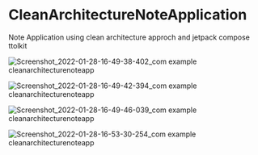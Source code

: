 # CleanArchitectureNoteApplication
Note Application using clean architecture approch and jetpack compose ttolkit

![Screenshot_2022-01-28-16-49-38-402_com example cleanarchitecturenoteapp](https://user-images.githubusercontent.com/97365258/152182264-1f72b811-d038-4389-9b6e-205d808716a3.jpg)

![Screenshot_2022-01-28-16-49-42-394_com example cleanarchitecturenoteapp](https://user-images.githubusercontent.com/97365258/152182666-e2e864cd-6dff-4e67-a30f-8981cc92a4dc.jpg)

![Screenshot_2022-01-28-16-49-46-039_com example cleanarchitecturenoteapp](https://user-images.githubusercontent.com/97365258/152182817-1f0ac25b-b4e7-4c0d-87e9-80c791b45c69.jpg)

![Screenshot_2022-01-28-16-53-30-254_com example cleanarchitecturenoteapp](https://user-images.githubusercontent.com/97365258/152182938-ca3956c1-58a1-45ab-a840-ff03da3e07d0.jpg)


